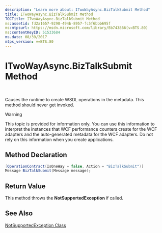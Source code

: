 ```yaml
---
description: "Learn more about: ITwoWayAsync.BizTalkSubmit Method"
title: ITwoWayAsync.BizTalkSubmit Method
TOCTitle: ITwoWayAsync.BizTalkSubmit Method
ms:assetid: fd2a1657-9298-494b-8957-fc5f6bbb695f
ms:mtpsurl: https://msdn.microsoft.com/library/Bb743866(v=BTS.80)
ms:contentKeyID: 51533684
ms.date: 08/30/2017
mtps_version: v=BTS.80
---
```


# ITwoWayAsync.BizTalkSubmit Method

 

Causes the runtime to create WSDL operations in the metadata. This method should never get invoked.


> [!WARNING]
> <P>This topic is provided for information only. You can use this information to interpret the instances that WCF performance counters create for the WCF adapters and the auto-generated metadata for the WCF adapters. Do not rely on this information when you create applications.</P>



## Method Declaration

```C#
[OperationContract(IsOneWay = false, Action = "BizTalkSubmit")]
Message BizTalkSubmit(Message message);
```

## Return Value

This method throws the **NotSupportedException** if called.

## See Also

[NotSupportedException Class](/dotnet/api/system.notsupportedexception)